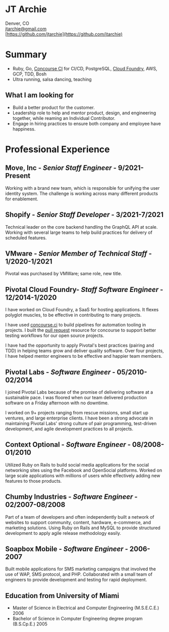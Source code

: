 # JT Archie

Denver, CO  
[jtarchie@gmail.com](mailto:jtarchie@gmail.com)  
[https://github.com/jtarchie](https://github.com/jtarchie)  

# Summary

* Ruby, Go, [Concourse CI](https://concourse.ci) for CI/CD, PostgreSQL, [Cloud Foundry](https://cloudfoundry.org), AWS, GCP, TDD, Bosh
* Ultra running, salsa dancing, teaching

## What I am looking for

* Build a better product for the customer.
* Leadership role to help and mentor product, design, and engineering together,
  while reaming an Individual Contributor.
* Engage in hiring practices to ensure both company and employee have happiness.

# Professional Experience

## Move, Inc - *Senior Staff Engineer* - __9/2021-Present__

Working with a brand new team, which is responsible for unifying the user identity system.
The challenge is working across many different products for enablement.

## Shopify - *Senior Staff Developer* - __3/2021-7/2021__

Technical leader on the core backend handling the GraphQL API at scale.
Working with several large teams to help build practices for delivery of scheduled features.

## VMware - *Senior Member of Technical Staff* - __1/2020-1/2021__

Pivotal was purchased by VMWare; same role, new title.

## Pivotal Cloud Foundry- *Staff Software Engineer* - __12/2014-1/2020__

I have worked on Cloud Foundry, a SaaS for hosting applications. It flexes polyglot muscles, to be effective in contributing to many projects.

I have used [concourse.ci](https://concourse.ci) to build pipelines for automation tooling in projects. I built the [pull request](https://github.com/jtarchie/pullrequest-resource) resource for concourse to support better testing workflows for our open source projects.

I have had the opportunity to apply Pivotal's best practices (pairing and TDD) in helping teams grow and deliver quality software. Over four projects, I have helped mentor engineers to be effective and happier team members.

## Pivotal Labs - *Software Engineer* - __05/2010-02/2014__

I joined Pivotal Labs because of the promise of delivering software at a sustainable pace. I was floored when our team delivered production software on a Friday afternoon with no downtime.

I worked on 9+ projects ranging from rescue missions, small start up ventures, and large enterprise clients. I have been a strong advocate in maintaining Pivotal Labs' strong culture of pair programming, test-driven development, and agile development practices to all projects.

## Context Optional - *Software Engineer* - __08/2008-01/2010__

Utilized Ruby on Rails to build social media applications for the social networking sites using the Facebook and OpenSocial platforms. Worked on large scale applications with millions of users while effectively adding new features to those products.

## Chumby Industries - *Software Engineer* - __02/2007-08/2008__

Part of a team of developers and often independently built a network of websites to support community, content, hardware, e-commerce, and marketing solutions. Using Ruby on Rails and MySQL to provide structured development to apply agile release methodology easily.

## Soapbox Mobile - *Software Engineer* - __2006-2007__

Built mobile applications for SMS marketing campaigns that involved the use of WAP, SMS protocol, and PHP. Collaborated with a small team of engineers to provide development and testing for rapid deployment.

## Education from University of Miami

* Master of Science in Electrical and Computer Engineering (M.S.E.C.E.) 2006
* Bachelor of Science in Computer Engineering degree program (B.S.Cp.E.) 2005
